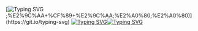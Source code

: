 [![Typing SVG](https://readme-typing-svg.demolab.com?font=PotnyiStudentScript&size=65&duration=1&pause=1&color=404E65&background=D0E2FE&center=true&vCenter=true&multiline=true&repeat=false&width=1000&height=496&lines=%E2%A0%80;%D0%AD%D1%82%D0%BE+%D0%BC%D0%BE%D0%B8+%D0%BF%D1%83%D1%88%D0%B8+%D0%BD%D0%B0+%D0%B3%D0%B8%D1%82%D1%85%D0%B0%D0%B1;%E2%A0%80;(%2F*%EF%BF%A3%EF%B8%B6%EF%BF%A3)%2F%E2%A0%80%E2%9C%A7%E2%9C%A7%E2%9C%A7%E2%A0%80%5C(%EF%BF%A3%EF%B8%B6%EF%BF%A3*%5C));%E2%9C%AA+%CF%89+%E2%9C%AA;%E2%A0%80;%E2%A0%80)](https://git.io/typing-svg)
[![Typing SVG](https://readme-typing-svg.demolab.com?font=PotnyiStudentScript&size=65&duration=1&pause=2000&color=404E65&background=D0E2FE&center=true&vCenter=true&repeat=false&width=500&height=130&lines=%D0%9D%D0%B0%D0%B7%D0%B0%D0%B4)](https://github.com/ATaimasov/ATaimasov/)[![Typing SVG](https://readme-typing-svg.demolab.com?font=PotnyiStudentScript&size=65&duration=1&pause=2000&color=404E65&background=D0E2FE&center=true&vCenter=true&repeat=false&width=500&height=130&lines=%D0%9F%D0%BE%D1%80%D1%82%D1%84%D0%BE%D0%BB%D0%B8%D0%BE)](https://xn--80aag0apnud.xn--p1ai/projects.html)